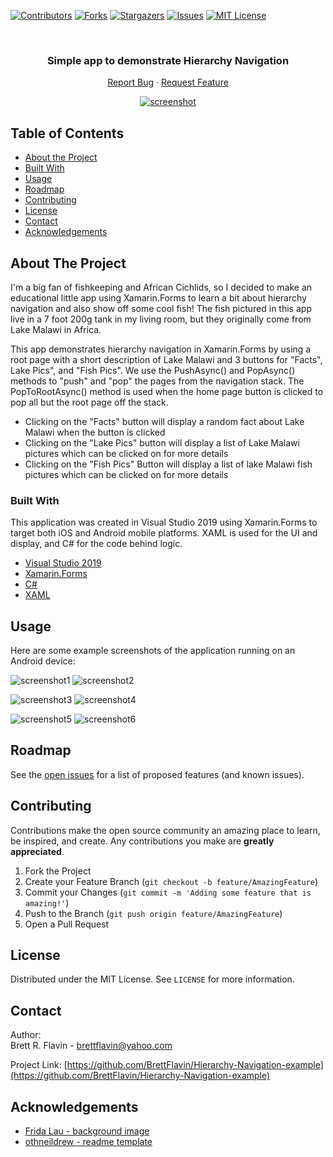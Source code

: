<!--
*** Markdown "reference style" links used for readability.
*** Reference links are enclosed in brackets [ ] instead of parentheses ( ).
*** See the bottom of this document for the declaration of the reference variables
*** for contributors-url, forks-url, etc.
*** https://www.markdownguide.org/basic-syntax/#reference-style-links
-->


<!-- PROJECT SHIELDS -->
[![Contributors][contributors-shield]][contributors-url]
[![Forks][forks-shield]][forks-url]
[![Stargazers][stars-shield]][stars-url]
[![Issues][issues-shield]][issues-url]
[![MIT License][license-shield]][license-url]



<!-- PROJECT LOGO -->
<br />
 <h3 align="center">Simple app to demonstrate Hierarchy Navigation</h3>

  <p align="center">    
    <a href="https://github.com/BrettFlavin/Hierarchy-Navigation-example/issues">Report Bug</a>
    ·
    <a href="https://github.com/BrettFlavin/Hierarchy-Navigation-example/issues">Request Feature</a>
  </p>
  
<p align="center">
  <a href="https://github.com/BrettFlavin/Hierarchy-Navigation-example">
    <img src="https://github.com/BrettFlavin/Hierarchy-Navigation-example/blob/master/screenshot.gif" alt="screenshot">
  </a> 
</p>



<!-- TABLE OF CONTENTS -->
## Table of Contents

* [About the Project](#about-the-project)
* [Built With](#built-with)
* [Usage](#usage)
* [Roadmap](#roadmap)
* [Contributing](#contributing)
* [License](#license)
* [Contact](#contact)
* [Acknowledgements](#acknowledgements)



<!-- ABOUT THE PROJECT -->
## About The Project

I'm a big fan of fishkeeping and African Cichlids, so I decided to make an educational little app using Xamarin.Forms to learn a bit about hierarchy navigation and also show off some cool fish! The fish pictured in this app live in a 7 foot 200g tank in my living room, but they originally come from Lake Malawi in Africa.

This app demonstrates hierarchy navigation in Xamarin.Forms by using a root page with a short description of Lake Malawi and 3 buttons for "Facts", Lake Pics", and "Fish Pics". We use the PushAsync() and PopAsync() methods to "push" and "pop" the pages from the navigation stack. The PopToRootAsync() method is used when the home page button is clicked to pop all but the root page off the stack. 
* Clicking on the "Facts" button will display a random fact about Lake Malawi when the button is clicked
* Clicking on the "Lake Pics" button will display a list of Lake Malawi pictures which can be clicked on for more details 
* Clicking on the "Fish Pics" Button will display a list of lake Malawi fish pictures which can be clicked on for more details



<!-- BUILT WITH -->
### Built With

This application was created in Visual Studio 2019 using Xamarin.Forms to target both iOS and Android mobile platforms. XAML is used for the UI and display, and C# for the code behind logic.

* [Visual Studio 2019](https://visualstudio.microsoft.com/vs/)
* [Xamarin.Forms](https://docs.microsoft.com/en-us/xamarin/xamarin-forms/)
* [C#](https://docs.microsoft.com/en-us/dotnet/csharp/)
* [XAML](https://docs.microsoft.com/en-us/dotnet/desktop-wpf/fundamentals/xaml)



<!-- USAGE EXAMPLES -->
## Usage

Here are some example screenshots of the application running on an Android device:

![screenshot1](https://github.com/BrettFlavin/Hierarchy-Navigation-example/blob/master/screenshot1.PNG)    ![screenshot2](https://github.com/BrettFlavin/Hierarchy-Navigation-example/blob/master/screenshot2.PNG)



![screenshot3](https://github.com/BrettFlavin/Hierarchy-Navigation-example/blob/master/screenshot3.PNG)    ![screenshot4](https://github.com/BrettFlavin/Hierarchy-Navigation-example/blob/master/screenshot4.PNG)  



![screenshot5](https://github.com/BrettFlavin/Hierarchy-Navigation-example/blob/master/screenshot5.PNG)    ![screenshot6](https://github.com/BrettFlavin/Hierarchy-Navigation-example/blob/master/screenshot6.PNG)



<!-- ROADMAP -->
## Roadmap

See the [open issues](https://github.com/BrettFlavin/Hierarchy-Navigation-example/issues) for a list of proposed features (and known issues).



<!-- CONTRIBUTING -->
## Contributing

Contributions make the open source community an amazing place to learn, be inspired, and create. Any contributions you make are **greatly appreciated**.

1. Fork the Project
2. Create your Feature Branch (`git checkout -b feature/AmazingFeature`)
3. Commit your Changes (`git commit -m 'Adding some feature that is amazing!'`)
4. Push to the Branch (`git push origin feature/AmazingFeature`)
5. Open a Pull Request



<!-- LICENSE -->
## License

Distributed under the MIT License. See `LICENSE` for more information.



<!-- CONTACT -->
## Contact

Author:
<br />
Brett R. Flavin - brettflavin@yahoo.com

Project Link: [https://github.com/BrettFlavin/Hierarchy-Navigation-example](https://github.com/BrettFlavin/Hierarchy-Navigation-example)



<!-- ACKNOWLEDGEMENTS -->
## Acknowledgements
* [Frida Lau - background image](https://unsplash.com/photos/0TLnj5q2oKA)
* [othneildrew - readme template](https://github.com/othneildrew/Best-README-Template)



<!-- MARKDOWN LINKS & IMAGES -->
<!-- https://www.markdownguide.org/basic-syntax/#reference-style-links -->
[contributors-shield]: https://img.shields.io/github/contributors/BrettFlavin/Hierarchy-Navigation-example?style=plastic
[contributors-url]: https://github.com/BrettFlavin/Hierarchy-Navigation-example/graphs/contributors
[forks-shield]: https://img.shields.io/github/forks/BrettFlavin/Hierarchy-Navigation-example?style=plastic
[forks-url]: https://github.com/BrettFlavin/Hierarchy-Navigation-example/network/members
[stars-shield]: https://img.shields.io/github/stars/BrettFlavin/Hierarchy-Navigation-example?style=plastic
[stars-url]: https://github.com/BrettFlavin/Hierarchy-Navigation-example/stargazers
[issues-shield]: https://img.shields.io/github/issues/BrettFlavin/Hierarchy-Navigation-example?style=plastic
[issues-url]: https://github.com/BrettFlavin/Hierarchy-Navigation-example/issues
[license-shield]: https://img.shields.io/github/license/BrettFlavin/Hierarchy-Navigation-example.svg?style=plastic
[license-url]: https://github.com/BrettFlavin/Hierarchy-Navigation-example/LICENSE.txt
